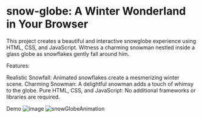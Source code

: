 # snow-globe: A Winter Wonderland in Your Browser

This project creates a beautiful and interactive snowglobe experience using HTML, CSS, and JavaScript. Witness a charming snowman nestled inside a glass globe as snowflakes gently fall around him.

Features:

Realistic Snowfall: Animated snowflakes create a mesmerizing winter scene.
Charming Snowman: A delightful snowman adds a touch of whimsy to the globe.
Pure HTML, CSS, and JavaScript: No additional frameworks or libraries are required.

Demo
![image](https://github.com/Shinagawa-monkey/snow-globe/assets/59675339/d8be4556-2b48-4180-8513-e41d06e8b517)
![snowGlobeAnimation](https://github.com/Shinagawa-monkey/snow-globe/assets/59675339/7d0a9ccb-7e96-4b28-a6ba-5089f3521855)
